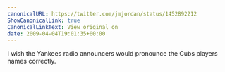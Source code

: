 ```yaml
---
canonicalURL: https://twitter.com/jmjordan/status/1452892212
ShowCanonicalLink: true
CanonicalLinkText: View original on
date: 2009-04-04T19:01:35+00:00
---
```

I wish the Yankees radio announcers would pronounce the Cubs players names correctly.